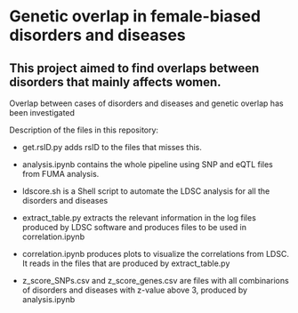 # Genetic overlap in female-biased disorders and diseases

## This project aimed to find overlaps between disorders that mainly affects women.
Overlap between cases of disorders and diseases and genetic overlap has been investigated



Description of the files in this repository:

- get.rsID.py adds rsID to the files that misses this. 

- analysis.ipynb contains the whole pipeline using SNP and eQTL files from FUMA analysis.

- ldscore.sh is a Shell script to automate the LDSC analysis for all the disorders and diseases
  
- extract_table.py extracts the relevant information in the log files produced by LDSC software and produces files to be used in correlation.ipynb
  
- correlation.ipynb produces plots to visualize the correlations from LDSC. It reads in the files that are produced by extract_table.py

- z_score_SNPs.csv and z_score_genes.csv are files with all combinarions of disorders and diseases with z-value above 3, produced by analysis.ipynb
  
